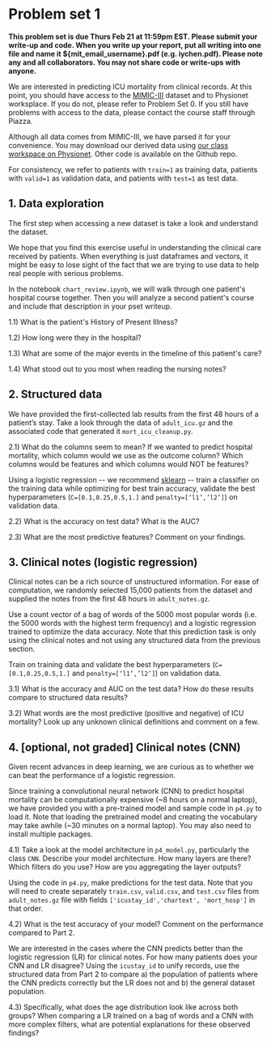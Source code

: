 # Problem set 1

**This problem set is due Thurs Feb 21 at 11:59pm EST. Please submit your write-up and code. When you write up your report, put all writing into one file and name it ${mit_email_username}.pdf (e.g. iychen.pdf). Please note any and all collaborators. You may not share code or write-ups with anyone.**


We are interested in predicting ICU mortality from clinical records. At this point, you should have access to the [MIMIC-III](https://mimic.physionet.org/gettingstarted/access/) dataset and to Physionet worksplace. If you do not, please refer to Problem Set 0. If you still have problems with access to the data, please contact the course staff through Piazza.

Although all data comes from MIMIC-III, we have parsed it for your convenience. You may download our derived data using [our class workspace on Physionet](https://physionet.org/works/MIMICIIIDerivedDataRepository/files/approved/hst956-2019-ps1/). Other code is available on the Github repo.

For consistency, we refer to patients with `train=1` as training data, patients with `valid=1` as validation data, and patients with `test=1` as test data.

## 1. Data exploration

The first step when accessing a new dataset is take a look and understand the dataset.

We hope that you find this exercise useful in understanding the clinical care received by patients. When everything is just dataframes and vectors, it might be easy to lose sight of the fact that we are trying to use data to help real people with serious problems.

In the notebook `chart_review.ipynb`, we will walk through one patient's hospital course together. Then you will analyze a second patient's course and include that description in your pset writeup.

1.1) What is the patient's History of Present Illness?

1.2) How long were they in the hospital?

1.3) What are some of the major events in the timeline of this patient's care?

1.4) What stood out to you most when reading the nursing notes?

## 2. Structured data

We have provided the first-collected lab results from the first 48 hours of a patient’s stay. Take a look through the data of `adult_icu.gz` and the associated code that generated it `mort_icu_cleanup.py`. 

2.1) What do the columns seem to mean? If we wanted to predict hospital mortality, which column would we use as the outcome column? Which columns would be features and which columns would NOT be features?

Using a logistic regression -- we recommend [sklearn](https://scikit-learn.org/stable/modules/generated/sklearn.linear_model.LogisticRegression.html) -- train a classifier on the training data while optimizing for best train accuracy, validate the best hyperparameters (`C=[0.1,0.25,0.5,1.]` and `penalty=[‘l1’,’l2’]`) on validation data.

2.2) What is the accuracy on test data? What is the AUC?

2.3) What are the most predictive features? Comment on your findings.

## 3. Clinical notes (logistic regression)

Clinical notes can be a rich source of unstructured information. For ease of computation, we randomly selected 15,000 patients from the dataset and supplied the notes from the first 48 hours in `adult_notes.gz`. 

Use a count vector of a bag of words of the 5000 most popular words (i.e. the 5000 words with the highest term frequency) and a logistic regression trained to optimize the data accuracy. Note that this prediction task is only using the clinical notes and not using any structured data from the previous section.

Train on training data and validate the best hyperparameters (`C=[0.1,0.25,0.5,1.]` and `penalty=[‘l1’,’l2’]`) on validation data. 

3.1) What is the accuracy and AUC on the test data? How do these results compare to structured data results?

3.2) What words are the most predictive (positive and negative) of ICU mortality? Look up any unknown clinical definitions and comment on a few. 

## 4. [optional, not graded] Clinical notes (CNN)

Given recent advances in deep learning, we are curious as to whether we can beat the performance of a logistic regression.

Since training a convolutional neural network (CNN) to predict hospital mortality can be computationally expensive (~8 hours on a normal laptop), we have provided you with a pre-trained model and sample code in `p4.py` to load it. Note that loading the pretrained model and creating the vocabulary may take awhile (~30 minutes on a normal laptop). You may also need to install multiple packages.

4.1) Take a look at the model architecture in `p4_model.py`, particularly the class `CNN`. Describe your model architecture. How many layers are there? Which filters do you use? How are you aggregating the layer outputs?

Using the code in `p4.py`, make predictions for the test data. Note that you will need to create separately `train.csv`, `valid.csv`, and `test.csv` files from `adult_notes.gz` file with fields `['icustay_id','chartext', 'mort_hosp']` in that order. 

4.2) What is the test accuracy of your model? Comment on the performance compared to Part 2. 

We are interested in the cases where the CNN predicts better than the logistic regression (LR) for clinical notes. For how many patients does your CNN and LR disagree? Using the `icustay_id` to unify records, use the structured data from Part 2 to compare a) the population of patients where the CNN predicts correctly but the LR does not and b) the general dataset population. 

4.3) Specifically, what does the age distribution look like across both groups? When comparing a LR trained on a bag of words and a CNN with more complex filters, what are potential explanations for these observed findings?
